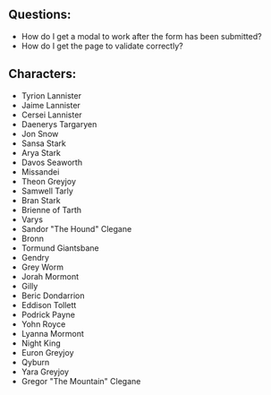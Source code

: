 ## Questions:
* How do I get a modal to work after the form has been submitted?
* How do I get the page to validate correctly?


## Characters:
* Tyrion Lannister
* Jaime Lannister
* Cersei Lannister
* Daenerys Targaryen
* Jon Snow
* Sansa Stark
* Arya Stark
* Davos Seaworth
* Missandei
* Theon Greyjoy
* Samwell Tarly
* Bran Stark
* Brienne of Tarth
* Varys
* Sandor "The Hound" Clegane
* Bronn
* Tormund Giantsbane
* Gendry
* Grey Worm
* Jorah Mormont
* Gilly
* Beric Dondarrion
* Eddison Tollett
* Podrick Payne
* Yohn Royce
* Lyanna Mormont
* Night King
* Euron Greyjoy
* Qyburn
* Yara Greyjoy
* Gregor "The Mountain" Clegane